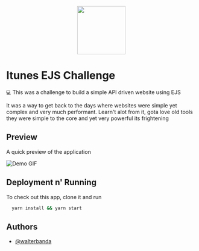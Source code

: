 
<p align="center">
    <img align="center" src="https://www.apple.com/v/itunes/home/k/images/overview/itunes_logo__dwjkvx332d0m_large.png" height="128">
</p>

# Itunes EJS Challenge

`💻` This was a challenge to build a simple API driven website using EJS

It was a way to get back to the days where websites were simple yet complex and very much performant.
Learn't alot from it, gota love old tools they were simple to the core and yet very powerful its frightening


## Preview

A quick preview of the application

![Demo GIF](/docs/demo.gif)


## Deployment n' Running

To check out this app, clone it and run 

```bash
  yarn install && yarn start
```


## Authors

- [@walterbanda](https://www.github.com/mmurima-kai)

